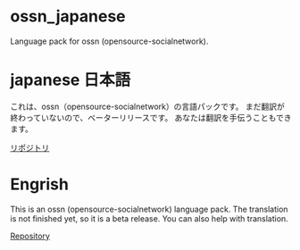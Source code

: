 # ossn_japanese
Language pack for ossn (opensource-socialnetwork).

# japanese 日本語
これは、ossn（opensource-socialnetwork）の言語パックです。
まだ翻訳が終わっていないので、ベーターリリースです。
あなたは翻訳を手伝うこともできます。

[リポジトリ](https://github.com/ryusei-koseki/ossn_japanese/)

# Engrish
This is an ossn (opensource-socialnetwork) language pack.
The translation is not finished yet, so it is a beta release.
You can also help with translation.

[Repository](https://github.com/ryusei-koseki/ossn_japanese/)
